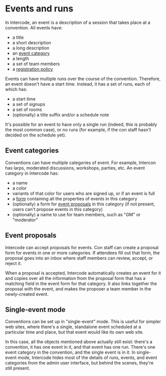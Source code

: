 # Events and runs

In Intercode, an event is a description of a session that takes place at a convention. All events
have:

- a title
- a short description
- a long description
- an [event category](#event-categories)
- a length
- a set of team members
- a [registration policy](/docs/concepts/signups#registration-policies)

Events can have multiple runs over the course of the convention. Therefore, an event doesn't have
a start time. Instead, it has a set of runs, each of which has:

- a start time
- a set of signups
- a set of rooms
- (optionally) a title suffix and/or a schedule note

It's possible for an event to have only a single run (indeed, this is probably the most common
case), or no runs (for example, if the con staff hasn't decided on the schedule yet).

## Event categories

Conventions can have multiple categories of event. For example, Intercon has larps, moderated
discussions, workshops, parties, etc. An event category in Intercode has:

- a name
- a color
- variants of that color for users who are signed up, or if an event is full
- a [form](/docs/concepts/forms) containing all the properties of events in this category
- (optionally) a form for [event proposals](#event-proposals) in this category
  (if not present, users can't propose events in this category)
- (optionally) a name to use for team members, such as "GM" or "moderator"

## Event proposals

Intercode can accept proposals for events. Con staff can create a proposal form for events in one or
more categories. If attendees fill out that form, the proposal goes into an inbox where staff
members can review, accept, or reject it.

When a proposal is accepted, Intercode automatically creates an event for it and copies over all the
information from the proposal form that has a matching field in the event form for that category.
It also links together the proposal with the event, and makes the proposer a team member in the
newly-created event.

## Single-event mode

Conventions can be set up in "single-event" mode. This is useful for simpler web sites,
where there's a single, standalone event scheduled at a particular time and place, but that event
would like its own web site.

In this case, all the objects mentioned above actually still exist: there's a convention, it has
one event in it, and that event has one run. There's one event category in the convention, and
the single event is in it. In single-event mode, Intercode hides most of the details of runs,
events, and event categories from the admin user interface, but behind the scenes, they're still
present.

